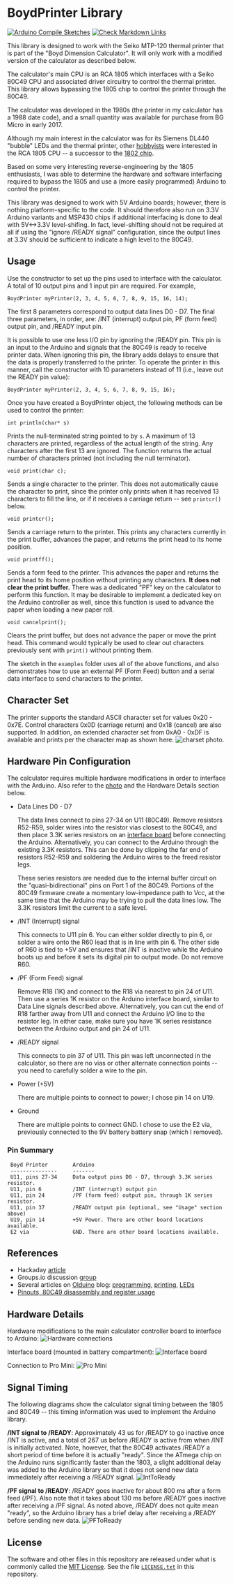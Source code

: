 # BoydPrinter Library

[![Arduino Compile Sketches](https://github.com/Andy4495/BoydPrinter/actions/workflows/arduino-compile-sketches.yml/badge.svg)](https://github.com/Andy4495/BoydPrinter/actions/workflows/arduino-compile-sketches.yml)
[![Check Markdown Links](https://github.com/Andy4495/BoydPrinter/actions/workflows/CheckMarkdownLinks.yml/badge.svg)](https://github.com/Andy4495/BoydPrinter/actions/workflows/CheckMarkdownLinks.yml)

This library is designed to work with the Seiko MTP-120 thermal printer
that is part of the "Boyd Dimension Calculator". It will only work with
a modified version of the calculator as described below.

The  calculator's main CPU is an RCA 1805 which interfaces with a Seiko
80C49 CPU and associated driver circuitry to control the thermal printer.
This library allows bypassing the 1805 chip to control the printer
through the 80C49.

The calculator was developed in the 1980s (the printer in my calculator
has a 1988 date code), and a small quantity was available for purchase
from BG Micro in early 2017.

Although my main interest in the calculator was for its Siemens DL440 "bubble"
LEDs and the thermal printer, other [hobbyists](https://groups.io/g/cosmacelf/topic/30342705)
were interested in the RCA 1805 CPU -- a successor to the [1802 chip](https://en.wikipedia.org/wiki/RCA_1802).

Based on some very interesting reverse-engineering by the 1805 enthusiasts,
I was able to determine the hardware and software interfacing required to
bypass the 1805 and use a (more easily programmed) Arduino to control the
printer.

This library was designed to work with 5V Arduino boards; however, there is
nothing platform-specific to the code. It should therefore also run on
3.3V Arduino variants and MSP430 chips if additional interfacing is done to
deal with 5V<->3.3V level-shifing. In fact, level-shifting should not be
required at all if using the "ignore /READY signal" configuration, since the
output lines at 3.3V should be sufficient to indicate a high level to the 80C49.

## Usage

Use the constructor to set up the pins used to interface with the calculator.
A total of 10 output pins and 1 input pin are required. For example,

    BoydPrinter myPrinter(2, 3, 4, 5, 6, 7, 8, 9, 15, 16, 14);

The first 8 parameters correspond to output data lines D0 - D7. The final
three parameters, in order, are: /INT (interrupt) output pin, PF (form feed) output pin, and
/READY input pin.

It is possible to use one less I/O pin by ignoring the /READY pin. This pin is
an input to the Arduino and signals that the 80C49 is ready to receive
printer data. When ignoring this pin, the library adds delays to ensure that the data is properly transferred to the printer. To operate the printer in this manner, call the constructor with 10 parameters instead of 11 (i.e., leave out the READY pin value):

    BoydPrinter myPrinter(2, 3, 4, 5, 6, 7, 8, 9, 15, 16);

Once you have created a BoydPrinter object, the following methods can be
used to control the printer:

    int println(char* s)
  Prints the null-terminated string pointed to by `s`.
  A maximum of 13 characters are printed, regardless of the actual length of the string. Any characters after the first 13 are ignored. The function returns the actual number of characters printed (not including the null terminator).

    void print(char c);
  Sends a single character to the printer. This does not automatically cause the character to print, since the printer only prints when it has received 13 characters to fill the line, or if it receives a carriage return -- see `printcr()` below.

    void printcr();
  Sends a carriage return to the printer. This prints any characters currently in the print buffer, advances the paper, and returns the print head to its home position.

    void printff();
  Sends a form feed to the printer. This advances the paper and returns the print head to its home position without printing any characters. **It does not clear the print buffer.** There was a dedicated "PF" key on the calculator to perform this function. It may be desirable to implement a dedicated key on the Arduino controller as well, since this function is used to advance the paper when loading a new paper roll.

    void cancelprint();
  Clears the print buffer, but does not advance the paper or move the print head. This command would typically be used to clear out characters previously sent with `print()` without printing them.

  The sketch in the `examples` folder uses all of the above functions, and also demonstrates how to use an external PF (Form Feed) button and a serial data interface to send characters to the printer.

## Character Set

The printer supports the standard ASCII character set for values 0x20 - 0x7E.
Control characters 0x0D (carriage return) and 0x18 (cancel) are also supported.
In addition, an extended character set from 0xA0 - 0xDF is available and prints
per the character map as shown here: ![charset photo](extras/jpg/ExtendedChars.jpg).

## Hardware Pin Configuration

The calculator requires multiple hardware modifications in order to interface with the Arduino. Also refer to the [photo](extras/jpg/BoydWiring.jpg) and the Hardware Details section below.

+ Data Lines D0 - D7

   The data lines connect to pins 27-34 on U11 (80C49). Remove resistors R52-R59, solder wires into the resistor vias closest to the 80C49, and then place 3.3K series resistors on an [interface board](extras/jpg/InterfaceBoard.jpg) before connecting the Arduino. Alternatively, you can connect to the  Arduino through the existing 3.3K resistors. This can be done by clipping the far end of resistors R52-R59 and soldering the Arduino wires to the freed resistor legs.

   These series resistors are needed due to the internal buffer circuit on the "quasi-bidirectional" pins on Port 1 of the 80C49. Portions of the 80C49 firmware create a momentary low-impedance path to Vcc, at the same time that the Arduino may be trying to pull the data lines low. The 3.3K resistors limit the current to a safe level.

+ /INT (Interrupt) signal

   This connects to U11 pin 6. You can either solder directly to pin 6, or  solder a wire onto the R60 lead that is in line with pin 6. The other side of R60 is tied to +5V and ensures that /INT is inactive while the Arduino boots up and before it sets its digital pin to output mode. Do not remove R60.

+ /PF (Form Feed) signal

   Remove R18 (1K) and connect to the R18 via nearest to pin 24 of U11. Then use a series 1K resistor on the Arduino interface board, similar to Data Line signals described above. Alternatively, you can cut the end of R18 farther away from U11 and connect the Arduino I/O line to the resistor leg. In either case, make sure you have 1K series resistance between the Arduino output and pin 24 of U11.

+ /READY signal

   This connects to pin 37 of U11. This pin was left unconnected in the calculator, so there are no vias or other alternate connection points -- you need to carefully solder a wire to the pin.

+ Power (+5V)

   There are multiple points to connect to power; I chose pin 14 on U19.

+ Ground

   There are multiple points to connect GND. I chose to use the E2 via, previously connected to the 9V battery battery snap (which I removed).

### Pin Summary

     Boyd Printer        Arduino
     ---------------     -------
     U11, pins 27-34     Data output pins D0 - D7, through 3.3K series resistor.
     U11, pin 6          /INT (interrupt) output pin
     U11, pin 24         /PF (form feed) output pin, through 1K series resistor.
     U11, pin 37         /READY output pin (optional, see "Usage" section above)
     U19, pin 14         +5V Power. There are other board locations available.
     E2 via              GND. There are other board locations available.

## References

+ Hackaday [article](https://hackaday.com/2017/07/11/cosmac-elf-calculator-gets-new-firmware/#more-264530)
+ Groups.io discussion [group](https://groups.io/g/cosmacelf/topic/30342705)
+ Several articles on [Olduino](https://olduino.wordpress.com) blog: [programming](https://olduino.wordpress.com/2017/04/15/reprogramming-an-1805-based-calculator-in-c/), [printing](https://olduino.wordpress.com/2017/11/05/printing-on-the-boyd-calculator/), [LEDs](https://olduino.wordpress.com/2018/01/24/ugly-but-it-works-segment-addressing-on-the-boyd/)
+ [Pinouts, 80C49 disassembly and register usage](https://github.com/Tek4/COSMAC-Boyd-Calculator)

## Hardware Details

Hardware modifications to the main calculator controller board to interface to Arduino:
![Hardware connections](extras/jpg/BoydWiring.jpg)

Interface board (mounted in battery compartment):
![Interface board](extras/jpg/InterfaceBoard.jpg)

Connection to Pro Mini:
![Pro Mini](extras/jpg/ProMini.jpg)

## Signal Timing

The following diagrams show the calculator signal timing between the 1805 and 80C49 -- this timing information was used to implement the Arduino library.

**/INT signal to /READY**: Approximately 43 us for /READY to go inactive once /INT is active, and a total of 267 us before /READY is active from when /INT is initially activated. Note, however, that the 80C49 activates /READY a short period of time before it is actually "ready". Since the ATmega chip on the Arduino runs significantly faster than the 1803, a slight additional delay was added to the Arduino library so that it does not send new data immediately after receiving a /READY signal. ![IntToReady](extras/jpg/IntToReadyTiming.jpg)

**/PF signal to /READY**: /READY goes inactive for about 800 ms after a form feed (/PF). Also note that it takes about 130 ms before /READY goes inactive after receiving a /PF signal. As noted above, /READY does not quite mean "ready", so the Arduino library has a brief delay after receiving a /READY before sending new data. ![PFToReady](extras/jpg/PFtoReadyTiming.jpg)

## License

The software and other files in this repository are released under what is commonly called the [MIT License][100]. See the file [`LICENSE.txt`][101] in this repository.

[100]: https://choosealicense.com/licenses/mit/
[101]: ./LICENSE.txt
[//]: # ([200]: https://github.com/Andy4495/BoydPrinter/)

[//]: # (Previous BG Micro link that now gives 404 error: http://www.bgmicro.com)
